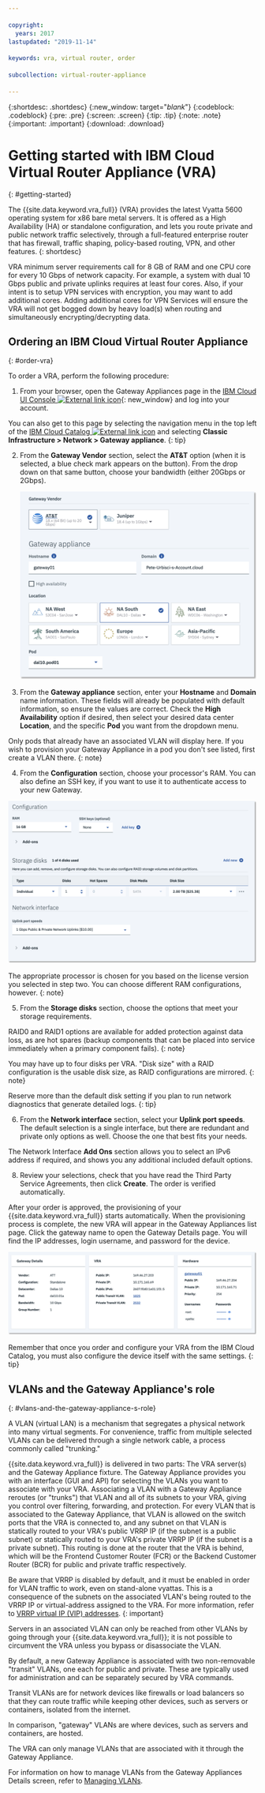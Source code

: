 ```yaml
---

copyright:
  years: 2017
lastupdated: "2019-11-14"

keywords: vra, virtual router, order

subcollection: virtual-router-appliance

---
```


{:shortdesc: .shortdesc}
{:new_window: target="_blank_"}
{:codeblock: .codeblock}
{:pre: .pre}
{:screen: .screen}
{:tip: .tip}
{:note: .note}
{:important: .important}
{:download: .download}


# Getting started with IBM Cloud Virtual Router Appliance (VRA)
{: #getting-started}

The {{site.data.keyword.vra_full}} (VRA) provides the latest Vyatta 5600 operating system for x86 bare metal servers. It is offered as a High Availability (HA) or standalone configuration, and lets you route private and public network traffic selectively, through a full-featured enterprise router that has firewall, traffic shaping, policy-based routing, VPN, and other features.
{: shortdesc}

VRA minimum server requirements call for 8 GB of RAM and one CPU core for every 10 Gbps of network capacity. For example, a system with dual 10 Gbps public and private uplinks requires at least four cores. Also, if your intent is to setup VPN services with encryption, you may want to add additional cores. Adding additional cores for VPN Services will ensure the VRA will not get bogged down by heavy load(s) when routing and simultaneously encrypting/decrypting data.

## Ordering an IBM Cloud Virtual Router Appliance
{: #order-vra}

To order a VRA, perform the following procedure:

1. From your browser, open the Gateway Appliances page in the [IBM Cloud UI Console ![External link icon](../../icons/launch-glyph.svg "External link icon")](https://cloud.ibm.com/gen1/infrastructure/provision/gateway){: new_window} and log into your account.

  You can also get to this page by selecting the navigation menu in the top left of the [IBM Cloud Catalog ![External link icon](../../icons/launch-glyph.svg "External link icon")](https://cloud.ibm.com) and selecting **Classic Infrastructure > Network > Gateway appliance**.
  {: tip}

2. From the **Gateway Vendor** section, select the **AT&T** option (when it is selected, a blue check mark appears on the button). From the drop down on that same button, choose your bandwidth (either 20Gbps or 2Gbps).

  	![Gateway vendor](images/ordering_vra.png "Gateway vendor")

3. From the **Gateway appliance** section, enter your **Hostname** and **Domain** name information. These fields will already be populated with default information, so ensure the values are correct. Check the **High Availability** option if desired, then select your desired data center **Location**, and the specific **Pod** you want from the dropdown menu.

  Only pods that already have an associated VLAN will display here. If you wish to provision your Gateway Appliance in a pod you don't see listed, first create a VLAN there.
  {: note}

4. From the **Configuration** section, choose your processor's RAM. You can also define an SSH key, if you want to use it to authenticate access to your new Gateway.

  ![Configuration](images/ordering_vra_2.png "Configuration")

  The appropriate processor is chosen for you based on the license version you selected in step two. You can choose different RAM configurations, however.
  {: note}

5. From the **Storage disks** section, choose the options that meet your storage requirements.

  RAID0 and RAID1 options are available for added protection against data loss, as are hot spares (backup components that can be placed into service immediately when a primary component fails).
  {: note}

  You may have up to four disks per VRA. "Disk size" with a RAID configuration is the usable disk size, as RAID configurations are mirrored.
  {: note}

  Reserve more than the default disk setting if you plan to run network diagnostics that generate detailed logs.
  {: tip}

6. From the **Network interface** section, select your **Uplink port speeds**. The default selection is a single interface, but there are redundant and private only options as well. Choose the one that best fits your needs.

  The Network Interface **Add Ons** section allows you to select an IPv6 address if required, and shows you any additional included default options.

8. Review your selections, check that you have read the Third Party Service Agreements, then click **Create**. The order is verified automatically.

After your order is approved, the provisioning of your {{site.data.keyword.vra_full}} starts automatically. When the provisioning process is complete, the new VRA will appear in the Gateway Appliances list page. Click the gateway name to open the Gateway Details page. You will find the IP addresses, login username, and password for the device.  

  ![Gateway details](images/gateway_details.png "Gateway details")

Remember that once you order and configure your VRA from the IBM Cloud Catalog, you must also configure the device itself with the same settings.
{: tip}

## VLANs and the Gateway Appliance's role
{: #vlans-and-the-gateway-appliance-s-role}

A VLAN (virtual LAN) is a mechanism that segregates a physical network into many virtual segments. For convenience, traffic from multiple selected VLANs can be delivered through a single network cable, a process commonly called "trunking."

{{site.data.keyword.vra_full}} is delivered in two parts: The VRA server(s) and the Gateway Appliance fixture. The Gateway Appliance provides you with an interface (GUI and API) for selecting the VLANs you want to associate with your VRA. Associating a VLAN with a Gateway Appliance reroutes (or "trunks") that VLAN and all of its subnets to your VRA, giving you control over filtering, forwarding, and protection. For every VLAN that is associated to the Gateway Appliance, that VLAN is allowed on the switch ports that the VRA is connected to, and any subnet on that VLAN is statically routed to your VRA's public VRRP IP (if the subnet is a public subnet) or statically routed to your VRA's private VRRP IP (if the subnet is a private subnet). This routing is done at the router that the VRA is behind, which will be the Frontend Customer Router (FCR) or the Backend Customer Router (BCR) for public and private traffic respectively.

Be aware that VRRP is disabled by default, and it must be enabled in order for VLAN traffic to work, even on stand-alone vyattas. This is a consequence of the subnets on the associated VLAN's being routed to the VRRP IP or virtual-address assigned to the VRA. For more information, refer to [VRRP virtual IP (VIP) addresses](/docs/virtual-router-appliance?topic=virtual-router-appliance-working-with-high-availability-and-vrrp#vrrp-virtual-ip-vip-addresses).
{: important}

Servers in an associated VLAN can only be reached from other VLANs by going through your {{site.data.keyword.vra_full}}; it is not possible to circumvent the VRA unless you bypass or disassociate the VLAN.

By default, a new Gateway Appliance is associated with two non-removable "transit" VLANs, one each for public and private. These are typically used for administration and can be separately secured by VRA commands.

Transit VLANs are for network devices like firewalls or load balancers so that they can route traffic while keeping other devices, such as servers or containers, isolated from the internet.

In comparison, "gateway" VLANs are where devices, such as servers and containers, are hosted.

The VRA can only manage VLANs that are associated with it through the Gateway Appliance.

For information on how to manage VLANs from the Gateway Appliances Details screen, refer to [Managing VLANs](/docs/virtual-router-appliance?topic=gateway-appliance-managing-vlans-and-gateway-appliances).
